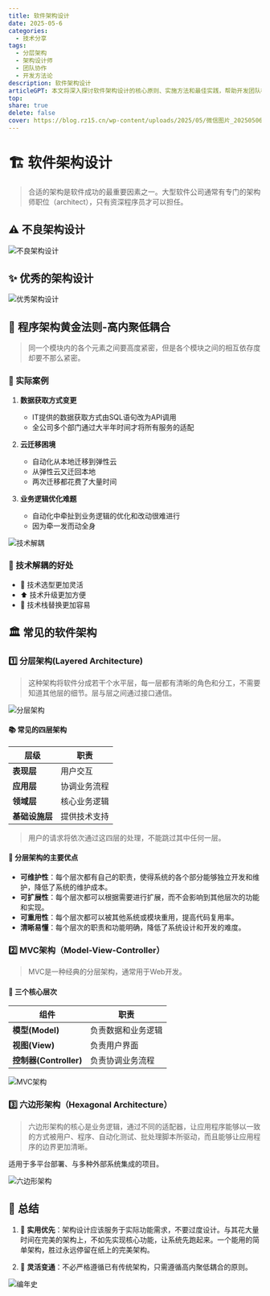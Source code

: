 ```yaml
---
title: 软件架构设计
date: 2025-05-6
categories:
  - 技术分享
tags:
  - 分层架构
  - 架构设计师
  - 团队协作
  - 开发方法论
description: 软件架构设计
articleGPT: 本文将深入探讨软件架构设计的核心原则、实施方法和最佳实践，帮助开发团队构建可维护、可扩展的软件系统。
top:
share: true
delete: false
cover: https://blog.rz15.cn/wp-content/uploads/2025/05/微信图片_20250506132540.png
---
```


# 🏗️ 软件架构设计

> 合适的架构是软件成功的最重要因素之一。大型软件公司通常有专门的架构师职位（architect），只有资深程序员才可以担任。

## ⚠️ 不良架构设计

![不良架构设计](https://blog.rz15.cn/wp-content/uploads/2025/05/企业微信截图_17478135462771.png)

## ✨ 优秀的架构设计

![优秀架构设计](https://blog.rz15.cn/wp-content/uploads/2025/05/企业微信截图_17478133789617.png)

## 💎 程序架构黄金法则-高内聚低耦合

> 同一个模块内的各个元素之间要高度紧密，但是各个模块之间的相互依存度却要不那么紧密。

### 📝 实际案例

1. **数据获取方式变更**
   - IT提供的数据获取方式由SQL语句改为API调用
   - 全公司多个部门通过大半年时间才将所有服务的适配

2. **云迁移困境**
   - 自动化从本地迁移到弹性云
   - 从弹性云又迁回本地
   - 两次迁移都花费了大量时间

3. **业务逻辑优化难题**
   - 自动化中牵扯到业务逻辑的优化和改动很难进行
   - 因为牵一发而动全身

![技术解耦](https://blog.rz15.cn/wp-content/uploads/2025/05/jieou.gif)

### 🎯 技术解耦的好处

- 🔄 技术选型更加灵活
- ⬆️ 技术升级更加方便
- 🔁 技术栈替换更加容易

## 🏛️ 常见的软件架构

### 1️⃣ 分层架构(Layered Architecture)

> 这种架构将软件分成若干个水平层，每一层都有清晰的角色和分工，不需要知道其他层的细节。层与层之间通过接口通信。

![分层架构](https://blog.rz15.cn/wp-content/uploads/2025/05/企业微信截图_17479053492589.png)

#### 📚 常见的四层架构

| 层级 | 职责 |
|------|------|
| **表现层** | 用户交互 |
| **应用层** | 协调业务流程 |
| **领域层** | 核心业务逻辑 |
| **基础设施层** | 提供技术支持 |

> 用户的请求将依次通过这四层的处理，不能跳过其中任何一层。

#### 💪 分层架构的主要优点

- **可维护性**：每个层次都有自己的职责，使得系统的各个部分能够独立开发和维护，降低了系统的维护成本。
- **可扩展性**：每个层次都可以根据需要进行扩展，而不会影响到其他层次的功能和实现。
- **可重用性**：每个层次都可以被其他系统或模块重用，提高代码复用率。
- **清晰易懂**：每个层次的职责和功能明确，降低了系统设计和开发的难度。

### 2️⃣ MVC架构（Model-View-Controller）

> MVC是一种经典的分层架构，通常用于Web开发。

#### 🎯 三个核心层次

| 组件 | 职责 |
|------|------|
| **模型(Model)** | 负责数据和业务逻辑 |
| **视图(View)** | 负责用户界面 |
| **控制器(Controller)** | 负责协调业务流程 |

![MVC架构](https://blog.rz15.cn/wp-content/uploads/2025/05/企业微信截图_17479059131248.png)

### 3️⃣ 六边形架构（Hexagonal Architecture）

> 六边形架构的核心是业务逻辑，通过不同的适配器，让应用程序能够以一致的方式被用户、程序、自动化测试、批处理脚本所驱动，而且能够让应用程序的边界更加清晰。

适用于多平台部署、与多种外部系统集成的项目。

![六边形架构](https://blog.rz15.cn/wp-content/uploads/2025/05/企业微信截图_17479067172165.png)

## 📝 总结

1. 🎯 **实用优先**：架构设计应该服务于实际功能需求，不要过度设计。与其花大量时间在完美的架构上，不如先实现核心功能，让系统先跑起来。一个能用的简单架构，胜过永远停留在纸上的完美架构。

2. 🔄 **灵活变通**：不必严格遵循已有传统架构，只需遵循高内聚低耦合的原则。

![编年史](https://blog.rz15.cn/wp-content/uploads/2025/05/企业微信截图_17479072952968.png)